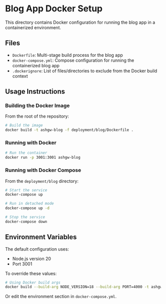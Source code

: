 # Blog App Docker Setup

This directory contains Docker configuration for running the blog app in a containerized environment.

## Files

- `Dockerfile`: Multi-stage build process for the blog app
- `docker-compose.yml`: Compose configuration for running the containerized blog app
- `.dockerignore`: List of files/directories to exclude from the Docker build context

## Usage Instructions

### Building the Docker Image

From the root of the repository:

```bash
# Build the image
docker build -t ashgw-blog -f deployment/blog/Dockerfile .
```

### Running with Docker

```bash
# Run the container
docker run -p 3001:3001 ashgw-blog
```

### Running with Docker Compose

From the `deployment/blog` directory:

```bash
# Start the service
docker-compose up

# Run in detached mode
docker-compose up -d

# Stop the service
docker-compose down
```

## Environment Variables

The default configuration uses:

- Node.js version 20
- Port 3001

To override these values:

```bash
# Using Docker build args
docker build --build-arg NODE_VERSION=18 --build-arg PORT=4000 -t ashgw-blog -f deployment/blog/Dockerfile .
```

Or edit the environment section in `docker-compose.yml`.
